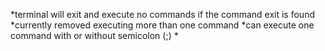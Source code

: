 *terminal will exit and execute no commands if the command exit is found
*currently removed executing more than one command
*can execute one command with or without semicolon (;)
*

